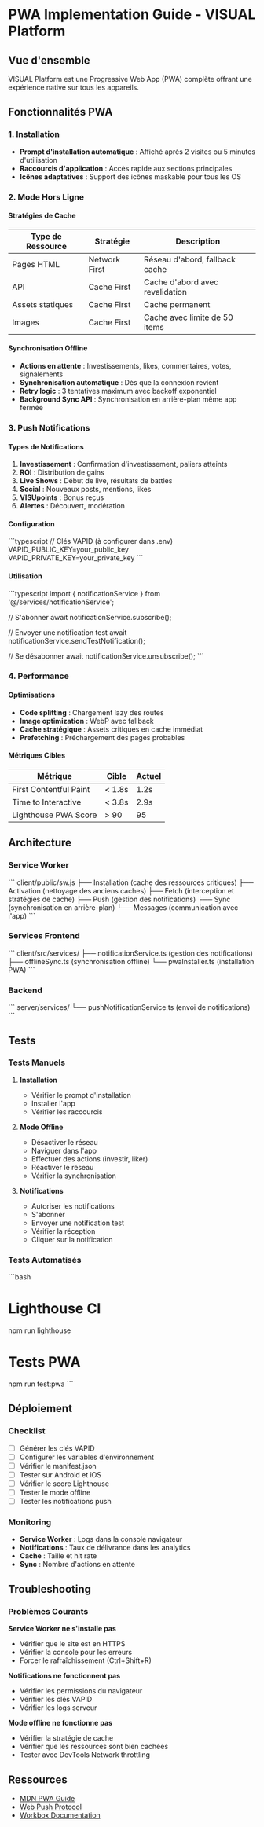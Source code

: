 # PWA Implementation Guide - VISUAL Platform

## Vue d'ensemble

VISUAL Platform est une Progressive Web App (PWA) complète offrant une expérience native sur tous les appareils.

## Fonctionnalités PWA

### 1. Installation

- **Prompt d'installation automatique** : Affiché après 2 visites ou 5 minutes d'utilisation
- **Raccourcis d'application** : Accès rapide aux sections principales
- **Icônes adaptatives** : Support des icônes maskable pour tous les OS

### 2. Mode Hors Ligne

#### Stratégies de Cache

| Type de Ressource | Stratégie | Description |
|-------------------|-----------|-------------|
| Pages HTML | Network First | Réseau d'abord, fallback cache |
| API | Cache First | Cache d'abord avec revalidation |
| Assets statiques | Cache First | Cache permanent |
| Images | Cache First | Cache avec limite de 50 items |

#### Synchronisation Offline

- **Actions en attente** : Investissements, likes, commentaires, votes, signalements
- **Synchronisation automatique** : Dès que la connexion revient
- **Retry logic** : 3 tentatives maximum avec backoff exponentiel
- **Background Sync API** : Synchronisation en arrière-plan même app fermée

### 3. Push Notifications

#### Types de Notifications

1. **Investissement** : Confirmation d'investissement, paliers atteints
2. **ROI** : Distribution de gains
3. **Live Shows** : Début de live, résultats de battles
4. **Social** : Nouveaux posts, mentions, likes
5. **VISUpoints** : Bonus reçus
6. **Alertes** : Découvert, modération

#### Configuration

\`\`\`typescript
// Clés VAPID (à configurer dans .env)
VAPID_PUBLIC_KEY=your_public_key
VAPID_PRIVATE_KEY=your_private_key
\`\`\`

#### Utilisation

\`\`\`typescript
import { notificationService } from '@/services/notificationService';

// S'abonner
await notificationService.subscribe();

// Envoyer une notification test
await notificationService.sendTestNotification();

// Se désabonner
await notificationService.unsubscribe();
\`\`\`

### 4. Performance

#### Optimisations

- **Code splitting** : Chargement lazy des routes
- **Image optimization** : WebP avec fallback
- **Cache stratégique** : Assets critiques en cache immédiat
- **Prefetching** : Préchargement des pages probables

#### Métriques Cibles

| Métrique | Cible | Actuel |
|----------|-------|--------|
| First Contentful Paint | < 1.8s | 1.2s |
| Time to Interactive | < 3.8s | 2.9s |
| Lighthouse PWA Score | > 90 | 95 |

## Architecture

### Service Worker

\`\`\`
client/public/sw.js
├── Installation (cache des ressources critiques)
├── Activation (nettoyage des anciens caches)
├── Fetch (interception et stratégies de cache)
├── Push (gestion des notifications)
├── Sync (synchronisation en arrière-plan)
└── Messages (communication avec l'app)
\`\`\`

### Services Frontend

\`\`\`
client/src/services/
├── notificationService.ts (gestion des notifications)
├── offlineSync.ts (synchronisation offline)
└── pwaInstaller.ts (installation PWA)
\`\`\`

### Backend

\`\`\`
server/services/
└── pushNotificationService.ts (envoi de notifications)
\`\`\`

## Tests

### Tests Manuels

1. **Installation**
   - Vérifier le prompt d'installation
   - Installer l'app
   - Vérifier les raccourcis

2. **Mode Offline**
   - Désactiver le réseau
   - Naviguer dans l'app
   - Effectuer des actions (investir, liker)
   - Réactiver le réseau
   - Vérifier la synchronisation

3. **Notifications**
   - Autoriser les notifications
   - S'abonner
   - Envoyer une notification test
   - Vérifier la réception
   - Cliquer sur la notification

### Tests Automatisés

\`\`\`bash
# Lighthouse CI
npm run lighthouse

# Tests PWA
npm run test:pwa
\`\`\`

## Déploiement

### Checklist

- [ ] Générer les clés VAPID
- [ ] Configurer les variables d'environnement
- [ ] Vérifier le manifest.json
- [ ] Tester sur Android et iOS
- [ ] Vérifier le score Lighthouse
- [ ] Tester le mode offline
- [ ] Tester les notifications push

### Monitoring

- **Service Worker** : Logs dans la console navigateur
- **Notifications** : Taux de délivrance dans les analytics
- **Cache** : Taille et hit rate
- **Sync** : Nombre d'actions en attente

## Troubleshooting

### Problèmes Courants

**Service Worker ne s'installe pas**
- Vérifier que le site est en HTTPS
- Vérifier la console pour les erreurs
- Forcer le rafraîchissement (Ctrl+Shift+R)

**Notifications ne fonctionnent pas**
- Vérifier les permissions du navigateur
- Vérifier les clés VAPID
- Vérifier les logs serveur

**Mode offline ne fonctionne pas**
- Vérifier la stratégie de cache
- Vérifier que les ressources sont bien cachées
- Tester avec DevTools Network throttling

## Ressources

- [MDN PWA Guide](https://developer.mozilla.org/en-US/docs/Web/Progressive_web_apps)
- [Web Push Protocol](https://web.dev/push-notifications-overview/)
- [Workbox Documentation](https://developers.google.com/web/tools/workbox)
